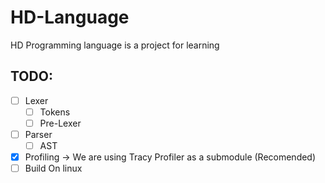 # HD-Language
HD Programming language is a project for learning 



## TODO: 
- [ ] Lexer
  - [ ] Tokens
  - [ ] Pre-Lexer
  
- [ ] Parser
  - [ ] AST
  
- [x] Profiling -> We are using Tracy Profiler as a submodule (Recomended)
- [ ] Build On linux 
